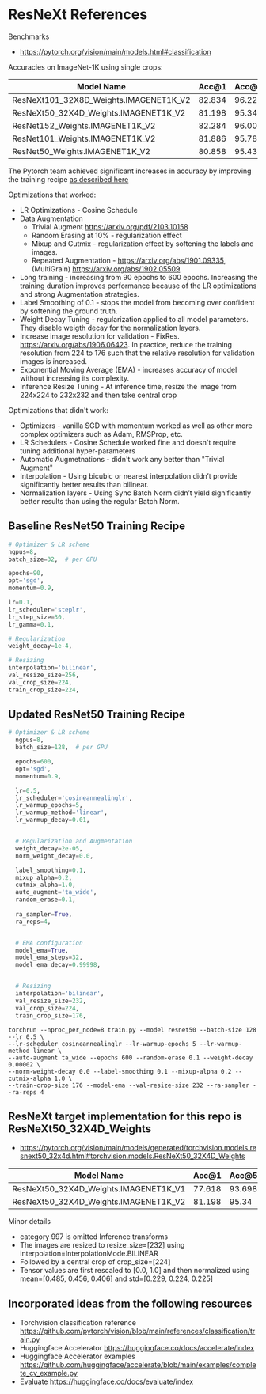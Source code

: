 # ResNeXt References

Benchmarks
* https://pytorch.org/vision/main/models.html#classification

Accuracies on ImageNet-1K using single crops:

| Model Name                             | Acc@1  | Acc@5  | Params | GFLOPS |
|----------------------------------------|--------|--------|--------|--------|
| ResNeXt101_32X8D_Weights.IMAGENET1K_V2 | 82.834 | 96.228 | 88.8M  | 16.41  |
| ResNeXt50_32X4D_Weights.IMAGENET1K_V2  | 81.198 | 95.34  | 25.0M  | 4.23   |
| ResNet152_Weights.IMAGENET1K_V2        | 82.284 | 96.002 | 60.2M  | 11.51  |
| ResNet101_Weights.IMAGENET1K_V2        | 81.886 | 95.78  | 44.5M  | 7.8    |
| ResNet50_Weights.IMAGENET1K_V2         | 80.858 | 95.434 | 25.6M  | 4.09   |

The Pytorch team achieved significant increases in accuracy by improving the training recipe [as described here](https://pytorch.org/blog/how-to-train-state-of-the-art-models-using-torchvision-latest-primitives/)

Optimizations that worked:
* LR Optimizations - Cosine Schedule
* Data Augmentation
    * Trivial Augment https://arxiv.org/pdf/2103.10158
    * Random Erasing at 10% - regularization effect
    * Mixup and Cutmix - regularization effect by softening the labels and images.
    * Repeated Augmentation - https://arxiv.org/abs/1901.09335, (MultiGrain) https://arxiv.org/abs/1902.05509
* Long training - increasing from 90 epochs to 600 epochs. Increasing the training duration improves performance because of the LR optimizations and strong Augmentation strategies.
* Label Smoothing of 0.1 - stops the model from becoming over confident by softening the ground truth.
* Weight Decay Tuning - regularization applied to all model parameters. They disable weigth decay for the normalization layers.
* Increase image resolution for validation - FixRes. https://arxiv.org/abs/1906.06423. In practice, reduce the training resolution from 224 to 176 such that the relative resolution for validation images is increased.
* Exponential Moving Average (EMA) - increases accuracy of model without increasing its complexity.
* Inference Resize Tuning - At inference time, resize the image from 224x224 to 232x232 and then take central crop

Optimizations that didn't work:
* Optimizers - vanilla SGD with momentum worked as well as other more complex optimizers such as Adam, RMSProp, etc.
* LR Schedulers - Cosine Schedule worked fine and doesn't require tuning additional hyper-parameters
* Automatic Augmetnations - didn't work any better than "Trivial Augment"
* Interpolation - Using bicubic or nearest interpolation didn’t provide significantly better results than bilinear.
* Normalization layers - Using Sync Batch Norm didn’t yield significantly better results than using the regular Batch Norm.


## Baseline ResNet50 Training Recipe
```python
# Optimizer & LR scheme
ngpus=8,
batch_size=32,  # per GPU

epochs=90, 
opt='sgd',  
momentum=0.9,

lr=0.1, 
lr_scheduler='steplr', 
lr_step_size=30, 
lr_gamma=0.1,

# Regularization
weight_decay=1e-4,

# Resizing
interpolation='bilinear', 
val_resize_size=256, 
val_crop_size=224, 
train_crop_size=224,
```

## Updated ResNet50 Training Recipe

```python
# Optimizer & LR scheme
  ngpus=8,
  batch_size=128,  # per GPU

  epochs=600, 
  opt='sgd',  
  momentum=0.9,

  lr=0.5, 
  lr_scheduler='cosineannealinglr', 
  lr_warmup_epochs=5, 
  lr_warmup_method='linear', 
  lr_warmup_decay=0.01, 


  # Regularization and Augmentation
  weight_decay=2e-05, 
  norm_weight_decay=0.0,

  label_smoothing=0.1, 
  mixup_alpha=0.2, 
  cutmix_alpha=1.0, 
  auto_augment='ta_wide', 
  random_erase=0.1, 
  
  ra_sampler=True,
  ra_reps=4,


  # EMA configuration
  model_ema=True, 
  model_ema_steps=32, 
  model_ema_decay=0.99998, 


  # Resizing
  interpolation='bilinear', 
  val_resize_size=232, 
  val_crop_size=224, 
  train_crop_size=176,
```


```
torchrun --nproc_per_node=8 train.py --model resnet50 --batch-size 128 --lr 0.5 \
--lr-scheduler cosineannealinglr --lr-warmup-epochs 5 --lr-warmup-method linear \
--auto-augment ta_wide --epochs 600 --random-erase 0.1 --weight-decay 0.00002 \
--norm-weight-decay 0.0 --label-smoothing 0.1 --mixup-alpha 0.2 --cutmix-alpha 1.0 \
--train-crop-size 176 --model-ema --val-resize-size 232 --ra-sampler --ra-reps 4
```


## ResNeXt target implementation for this repo is ResNeXt50_32X4D_Weights
* https://pytorch.org/vision/main/models/generated/torchvision.models.resnext50_32x4d.html#torchvision.models.ResNeXt50_32X4D_Weights


| Model Name                             | Acc@1  | Acc@5  | Params | GFLOPS |
|----------------------------------------|--------|--------|--------|--------|
| ResNeXt50_32X4D_Weights.IMAGENET1K_V1  | 77.618 | 93.698 | 25.0M  | 4.23   |
| ResNeXt50_32X4D_Weights.IMAGENET1K_V2  | 81.198 | 95.34  | 25.0M  | 4.23   |

Minor details
* category 997 is omitted
Inference transforms
* The images are resized to resize_size=[232] using interpolation=InterpolationMode.BILINEAR
* Followed by a central crop of crop_size=[224]
* Tensor values are first rescaled to [0.0, 1.0] and then normalized using mean=[0.485, 0.456, 0.406] and std=[0.229, 0.224, 0.225]

## Incorporated ideas from the following resources
* Torchvision classification reference https://github.com/pytorch/vision/blob/main/references/classification/train.py
* Huggingface Accelerator https://huggingface.co/docs/accelerate/index
* Huggingface Accelerator examples https://github.com/huggingface/accelerate/blob/main/examples/complete_cv_example.py
* Evaluate https://huggingface.co/docs/evaluate/index

